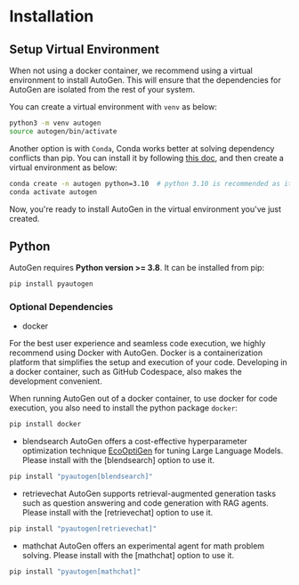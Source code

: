 # Installation

## Setup Virtual Environment

When not using a docker container, we recommend using a virtual environment to install AutoGen. This will ensure that the dependencies for AutoGen are isolated from the rest of your system.

You can create a virtual environment with `venv` as below:
```bash
python3 -m venv autogen
source autogen/bin/activate
```

Another option is with `Conda`, Conda works better at solving dependency conflicts than pip. You can install it by following [this doc](https://docs.conda.io/projects/conda/en/stable/user-guide/install/index.html),
and then create a virtual environment as below:
```bash
conda create -n autogen python=3.10  # python 3.10 is recommended as it's stable and not too old
conda activate autogen
```

Now, you're ready to install AutoGen in the virtual environment you've just created.

## Python

AutoGen requires **Python version >= 3.8**. It can be installed from pip:

```bash
pip install pyautogen
```
<!--
or conda:
```
conda install pyautogen -c conda-forge
``` -->

### Optional Dependencies
* docker

For the best user experience and seamless code execution, we highly recommend using Docker with AutoGen. Docker is a containerization platform that simplifies the setup and execution of your code. Developing in a docker container, such as GitHub Codespace, also makes the development convenient.

When running AutoGen out of a docker container, to use docker for code execution, you also need to install the python package `docker`:
```bash
pip install docker
```

* blendsearch
AutoGen offers a cost-effective hyperparameter optimization technique [EcoOptiGen](https://arxiv.org/abs/2303.04673) for tuning Large Language Models. Please install with the [blendsearch] option to use it.
```bash
pip install "pyautogen[blendsearch]"
```

* retrievechat
AutoGen supports retrieval-augmented generation tasks such as question answering and code generation with RAG agents. Please install with the [retrievechat] option to use it.
```bash
pip install "pyautogen[retrievechat]"
```

* mathchat
AutoGen offers an experimental agent for math problem solving. Please install with the [mathchat] option to use it.
```bash
pip install "pyautogen[mathchat]"
```
